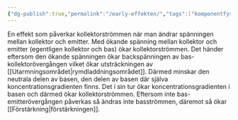 ```yaml
---
{"dg-publish":true,"permalink":"/early-effekten/","tags":["komponentfysik"]}
---
```


En effekt som påverkar kollektorströmmen när man ändrar spänningen mellan kollektor och emitter. Med ökande spänning mellan kollektor och emitter (egentligen kollektor och bas) ökar kollektorströmmen. Det händer eftersom den ökande spänningen ökar backspänningen av bas-kollektorövergången vilket ökar utsträckningen av [[Utarmningsområdet\|rymdladdningsområdet]]. Därmed minskar den neutrala delen av basen, den delen av basen där själva koncentrationsgradienten finns. Det i sin tur ökar koncentrationsgradienten i basen och därmed ökar kollektorströmmen. Eftersom inte bas-emitterövergången påverkas så ändras inte basströmmen, däremot så ökar [[Förstärkning\|förstärkningen]].